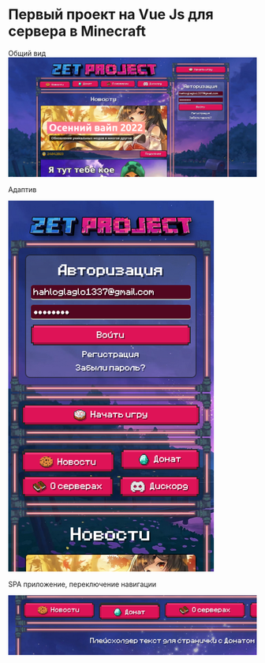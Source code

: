 # Первый проект на Vue Js для сервера в Minecraft

Общий вид
![Иллюстрация к проекту](https://github.com/nokoto6/vue_self_project/blob/main/source/full.png)

Адаптив

![Телефонное расположение](https://github.com/nokoto6/vue_self_project/blob/main/source/phone.png)

SPA приложение, переключение навигации

![Спа](https://github.com/nokoto6/vue_self_project/blob/main/source/spa.png)
